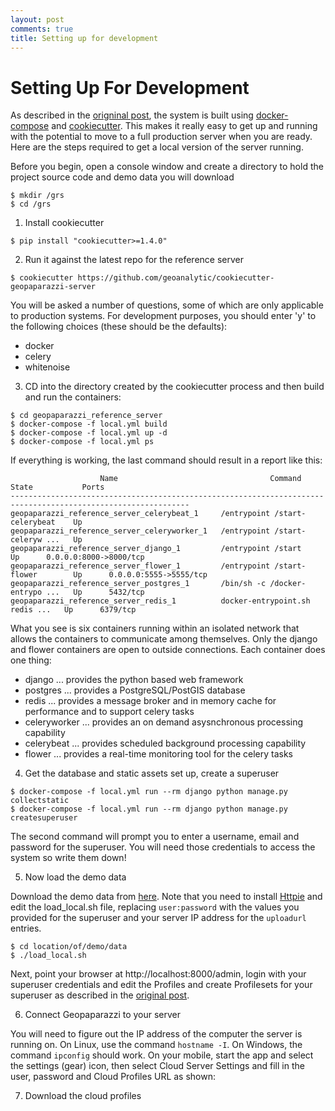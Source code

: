 ```yaml
---
layout: post
comments: true
title: Setting up for development
---
```


# Setting Up For Development    

As described in the [origninal post](https://geoanalytic.github.io/a-reference-server-for-geopaparazzi-cloud-profiles/), the system is built using [docker-compose](https://docs.docker.com/compose/) and [cookiecutter](https://cookiecutter.readthedocs.io/en/latest/).  This makes it really easy to get up and running with the potential to move to a full production server when you are ready.  Here are the steps required to get a local version of the server running.      

Before you begin, open a console window and create a directory to hold the project source code and demo data you will download

```
$ mkdir /grs
$ cd /grs
```

1.  Install cookiecutter    

```
$ pip install "cookiecutter>=1.4.0"
```

2.  Run it against the latest repo for the reference server     

```
$ cookiecutter https://github.com/geoanalytic/cookiecutter-geopaparazzi-server
```

You will be asked a number of questions, some of which are only applicable to production systems.  For development purposes, you should enter 'y' to the following choices (these should be the defaults):    

* docker    
* celery    
* whitenoise    


3) CD into the directory created by the cookiecutter process and then build and run the containers:    

```
$ cd geopaparazzi_reference_server
$ docker-compose -f local.yml build
$ docker-compose -f local.yml up -d
$ docker-compose -f local.yml ps
```

If everything is working, the last command should result in a report like this:    

```
                    Name                                  Command               State           Ports         
--------------------------------------------------------------------------------------------------------------
geopaparazzi_reference_server_celerybeat_1     /entrypoint /start-celerybeat    Up                            
geopaparazzi_reference_server_celeryworker_1   /entrypoint /start-celeryw ...   Up                            
geopaparazzi_reference_server_django_1         /entrypoint /start               Up      0.0.0.0:8000->8000/tcp
geopaparazzi_reference_server_flower_1         /entrypoint /start-flower        Up      0.0.0.0:5555->5555/tcp
geopaparazzi_reference_server_postgres_1       /bin/sh -c /docker-entrypo ...   Up      5432/tcp              
geopaparazzi_reference_server_redis_1          docker-entrypoint.sh redis ...   Up      6379/tcp  
```

What you see is six containers running within an isolated network that allows the containers to communicate among themselves.  Only the django and flower containers are open to outside connections.  Each container does one thing:   

* django ... provides the python based web framework 
* postgres ... provides a PostgreSQL/PostGIS database   
* redis ... provides a message broker and in memory cache for performance and to support celery tasks    
* celeryworker ... provides an on demand asysnchronous processing capability     
* celerybeat ... provides scheduled background processing capability    
* flower ... provides a real-time monitoring tool for the celery tasks    

4) Get the database and static assets set up, create a superuser        

```
$ docker-compose -f local.yml run --rm django python manage.py collectstatic    
$ docker-compose -f local.yml run --rm django python manage.py createsuperuser    
```

The second command will prompt you to enter a username, email and password for the superuser.  You will need those credentials to access the system so write them down!    


5)  Now load the demo data     

Download the demo data from [here](https://drive.google.com/open?id=12HwGhqdFNvZwS5Y6iO1dC81HWZQbsPnu).  Note that you need to install [Httpie](https://httpie.org/) and edit the load_local.sh file, replacing `user:password` with the values you provided for the superuser and your server IP address for the `uploadurl` entries.     

```
$ cd location/of/demo/data
$ ./load_local.sh
```

Next, point your browser at http://localhost:8000/admin, login with your superuser credentials and edit the Profiles and create Profilesets for your superuser as described in the [original post](https://geoanalytic.github.io/a-reference-server-for-geopaparazzi-cloud-profiles/).    

6)  Connect Geopaparazzi to your server    

 You will need to figure out the IP address of the computer the server is running on.  On Linux, use the command `hostname -I`.  On Windows, the command `ipconfig` should work.  On your mobile, start the app and select the settings (gear) icon, then select Cloud Server Settings and fill in the user, password and Cloud Profiles URL as shown:    

  

7)  Download the cloud profiles
